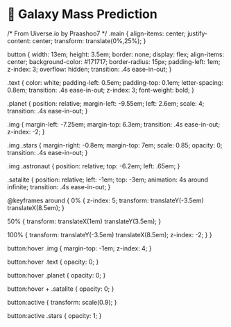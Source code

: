 
# 🌌 Galaxy Mass Prediction

/* From Uiverse.io by Praashoo7 */ 
.main {
  align-items: center;
  justify-content: center;
  transform: translate(0%,25%);
}

button {
  width: 13em;
  height: 3.5em;
  border: none;
  display: flex;
  align-items: center;
  background-color: #171717;
  border-radius: 15px;
  padding-left: 1em;
  z-index: 3;
  overflow: hidden;
  transition: .4s ease-in-out;
}

.text {
  color: white;
  padding-left: 0.5em;
  padding-top: 0.1em;
  letter-spacing: 0.8em;
  transition: .4s ease-in-out;
  z-index: 3;
  font-weight: bold;
}

.planet {
  position: relative;
  margin-left: -9.55em;
  left: 2.6em;
  scale: 4;
  transition: .4s ease-in-out;
}

.img {
  margin-left: -7.25em;
  margin-top: 6.3em;
  transition: .4s ease-in-out;
  z-index: -2;
}

.img .stars {
  margin-right: -0.8em;
  margin-top: 7em;
  scale: 0.85;
  opacity: 0;
  transition: .4s ease-in-out;
}

.img .astronaut {
  position: relative;
  top: -6.2em;
  left: .65em;
}

.satalite {
  position: relative;
  left: -1em;
  top: -3em;
  animation: 4s around infinite;
  transition: .4s ease-in-out;
}

@keyframes around {
  0% {
    z-index: 5;
    transform: translateY(-3.5em) translateX(8.5em);
  }

  50% {
    transform: translateX(1em) translateY(3.5em);
  }

  100% {
    transform: translateY(-3.5em) translateX(8.5em);
    z-index: -2;
  }
}

button:hover .img {
  margin-top: -1em;
  z-index: 4;
}

button:hover .text {
  opacity: 0;
}

button:hover .planet {
  opacity: 0;
}

button:hover + .satalite {
  opacity: 0;
}

button:active {
  transform: scale(0.9);
}

button:active .stars {
  opacity: 1;
}